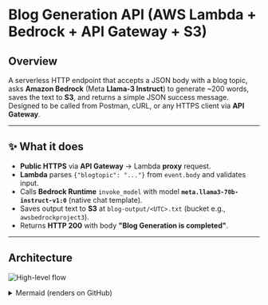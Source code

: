 # Blog Generation API (AWS Lambda + Bedrock + API Gateway + S3)

## Overview
A serverless HTTP endpoint that accepts a JSON body with a blog topic, asks **Amazon Bedrock** (Meta **Llama-3 Instruct**) to generate ~200 words, saves the text to **S3**, and returns a simple JSON success message. Designed to be called from Postman, cURL, or any HTTPS client via **API Gateway**.

---

## ✨ What it does
- **Public HTTPS** via **API Gateway** → Lambda **proxy** request.
- **Lambda** parses `{"blogtopic": "..."}` from `event.body` and validates input.
- Calls **Bedrock Runtime** `invoke_model` with model **`meta.llama3-70b-instruct-v1:0`** (native chat template).
- Saves output text to **S3** at `blog-output/<UTC>.txt` (bucket e.g., `awsbedrockproject3`).
- Returns **HTTP 200** with body **"Blog Generation is completed"**.

---

## Architecture

![High-level flow](screenshots/architecture.png)

<details>
<summary>Mermaid (renders on GitHub)</summary>

flowchart LR
  A[Client (Postman/cURL)] -->|HTTPS POST /blog-generation| B[Amazon API Gateway (proxy)]
  B --> C[AWS Lambda (app.py)]
  C -->|invoke_model| D[Bedrock Runtime<br/>meta.llama3-70b-instruct-v1:0]
  C -->|put_object| E[S3 bucket<br/>awsbedrockproject3/blog-output/]
  C -->|logs| F[CloudWatch Logs]
  C -->|HTTP 200 JSON| B
  B --> A

